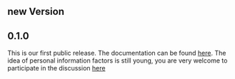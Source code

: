 ## new Version

## 0.1.0
This is our first public release. The documentation can be found [here](https://piflib.readthedocs.io/en/latest).
The idea of personal information factors is still young, you are very welcome to participate in the discussion 
[here](https://github.com/PIFtools/piflib/discussions)